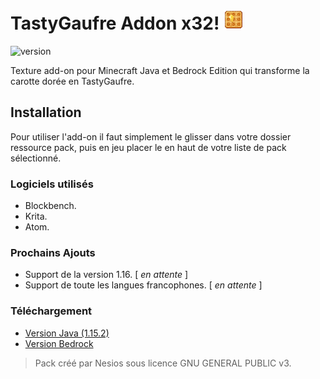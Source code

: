 
# TastyGaufre Addon x32! ![tastygaufre](https://github.com/N3siOS/TastyGaufre_Addon/blob/master/assets/minecraft/textures/item/golden_carrot.png)

![version](https://img.shields.io/badge/Version-1.0-important)

Texture add-on pour Minecraft Java et Bedrock Edition qui transforme la carotte dorée en TastyGaufre.

## Installation

Pour utiliser l'add-on il faut simplement le glisser dans votre dossier ressource pack, puis en jeu
placer le en haut de votre liste de pack sélectionné.

### Logiciels utilisés

- Blockbench.
- Krita.
- Atom.

### Prochains Ajouts

- Support de la version 1.16. [ _en attente_ ]
- Support de toute les langues francophones. [ _en attente_ ]

### Téléchargement

- [Version Java (1.15.2)](https://github.com/N3siOS/TastyGaufre_Addon/releases/download/v1.0/TastyGaufre-Addonx32.1.15.2.zip)
- [Version Bedrock](https://github.com/N3siOS/TastyGaufre_addon-Bedrock/releases/download/0.0.1b/TastyGaufre_x32_Resource_Pack_Beta.mcpack)

> Pack créé par Nesios sous licence GNU GENERAL PUBLIC v3.
